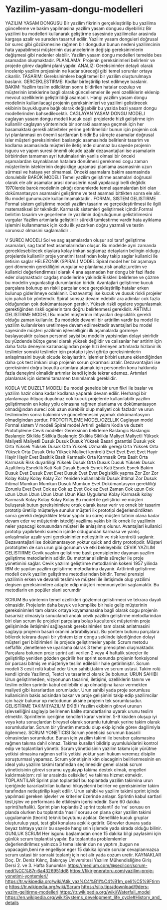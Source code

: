 # Yazilim-yasam-dongu-modelleri
YAZILIM YASAM DONGUSU
Bir yazilim fikrinin gerçekleştirilip bu yazilima güncelleme ve bakim yapilmasina yazilim yasam dongusu diyebiliriz  Bir yazilimi bu modelleri kullanarak geliştirme sayesinde yazilimcilar arasinda kargaşa azalir ve sureden tasarruf edilir. Yazilim yasam donguleri doğrusal bir surec gibi gözükmesine rağmen bir dongudur bunun nedeni yazilimcinin hata yapabilmesi müşterinin dusuncelerinin değişip gereksinimlerin değişmesi gibi nedenler olabilir. Yazilim yasam dongu modelleri temelde bes asamadan oluşmaktadır.
PLANLAMA: Projenin gereksinimleri belirlenir ve projede görev dagilimi plani yapılır.
ANALIZ: Gereksinimler detayli olarak incelenip yazilim projesinin ne kadar süreceği gibi temel sorunlar ortaya cikarilir.
TASARIM: Gereksinimlere bagli temel bir yazilim oluşturulmaya baslanir.
GERCEKLESTIRME: Kodlar birleştirilip test edilmeye baslanir.
BAKIM: Yazilim teslim edildikten sonra bildirilen hatalar cozulup ve müşterinin isteklerine bagli olarak güncellemeler ile yeni ozelliklerin eklenip mevcut ozelliklerin geliştirildiği asamadir.
Hangi yazilim yasam dongu modelinin kullanilacagi projenin gereksinimleri ve yazilimi gelistirecek ekibinin buyuklugune bağlı olarak değişebilir bu yazida bazi yasam dongu modellerinden bahsedilecektir.
CAGLAYAN YASAM DONGU MODELI
 caglayan yasam dongu modeli kucuk capli projelerde hizli geliştirme için kullanilir caglayan yönteminde bir sonraki asamaya geçmek için her basamaktaki gerekli aktiviteler yerine getirilmelidir bunun için projenin cok iyi planlanmasi en önemli sartlardan biridir.Bu süreçte asamalar doğrusal isler müşteri gereksinimleri baslangic asamasinda belirlenir tasarim ve kodlama asamasinda müşteri ile iletişimde olunmaz bu sayede projenin isgucu ve yapım suresi önemli olcude azalir dezavantajlari ise asamalarin birbirinden tamamen ayri tutulmalarinin yanlis olmasi bir önceki aşamalardan kaynaklanan hatalara dönülmesi gerekmesi cogu zaman müşterilerin isteklerinin degisiklige ugramasi planlama asamasinin uzun sürmesi ve hataya yer olmamasi. Önceki aşamalara bakim asamasinda donulebilir
BAROK MODELI
Temel yazilim geliştirme asamalari doğrusal olarak ele alir asamalar arasi donuslerin nasil yapılacagi belli değildir.  1970lerde barok modelinin çıktığı donemlerde temel aşamalardan biri olan dokümantasyon asamasini geliştirme ve test asamasi bittikten sonra ele alir. Bu model gunumuzde kullanilmamaktadir .
FORMAL SISTEM GELISTIRME
Formal sistem geliştirme modeli yazilim tasarim ve gerçekleştirilmesi ile ilgili matematiksel bir teknikdir. Karmasik sistemleri geliştirmek içindir.Formal belirtim tasarim ve geçerleme ile yazilimin doğruluğunun gelistirlimesini vurgular Yazilim artımlarla geliştirilir sürekli tumlestirme vardir hata ayiklama işlemini kullanmamak için kodu ilk yazarken doğru yazmali ve testin sorunsuz olmasini saglamalidir .



V SUREC MODELI
Sol ve sag aşamalardan oluşur sol taraf geliştirme asamalari, sag taraf test asamalarindan oluşur. Bu modelde ayni zamanda gerceklesebilecek olaylara kolay imkan saglamaz detaylarin belirgin oldugu projelerde kullanilir proje yonetimi tarafindan kolay takip saglar kullanici ile iletisim saglar
HELEZONIK (SPIRAL) MODEL
Spiral model her bir aşamaya geri dönmenin gerekliliğini vurgular ve planlama,risk analizi,uretim ve kullanici değerlendirmesi olarak 4 ana aşamadan her dongu bir fazi ifade eder oluşmaktadır cagdaş modellerine yakindir.Riskleri belirleme ve çözme bu modelin yogunlastigi durumlardan biridir. Avantajlari geliştirme kucuk parçalara bolunup en riskli parçalar once gerçekleştirilip hatalar erken bulunup giderilmeye odaklanir. Dezavantaji ise kucuk ve dusuk riskli projeler için pahali bir yöntemdir. Spiral sonsuz devam edebilir ara adimlar cok fazla olduğundan çok dokümantasyon gerekir. Yüksek riskli ogelere yogunlasmak gerektiğinden riskli ogelerin tam doğru belirlenmesi gereklidir.
ARTIMLI GELISTIRME MODELI
Bu model müşterinin ihtiyaclari degisiklilik gerekli olduğu zaman kullanılır. Bu modelde devamli bir artirilim vardir bu model ile yazilim kullanılırken uretilmeye devam edilmektedir avantajlari bu model sayesinde müşteri yazilimin işlevselligini ilk aşamalarda görmeye baslayacaktir çalısan personel sayisi bu modelin yapisindan dolayi sinirlidir bu yüzdende bütçe genel olarak yüksek değildir ve calisanlar her artirim için daha fazla deneyim kazanacigindan proje hizi ilerleyen artımlarda hizlanir ilk teslimler sonraki teslimler için protatip işlevi görüp gereksinimlerin anlaşılmasini buyuk olcude kolaylastirir. İşlemler birbiri ustune eklendiğinden daha çok test imkani olup projenin sorun çıkarmasi azalir. Dezavantajlari ise gereksinimi doğru boyutta artımlara atamak için personelin konu hakkında fazla deneyimi olmalidir artımlar kendi içinde tekrar edemez. Artımlari planlamak için sistemi tamamen tanımlamak gereklidir.
 
 KODLA VE DUZELT MODELI
Bu model genelde bir urun fikri ile baslar ve yazilim hazir olana kadar kodlama yaparak devam edilir. Herhangi bir planlamaya ihtiyaç duyulmaz cok kucuk projelerde kullanılabilir yazilim geliştirmenin en kolay yolu olmasına rağmen planlama ve dokümantasyon olmadığından sureci cok uzun sürebilir olup maliyeti cok fazladır ve urun tesliminden sonra bakimini ve güncellemesini yapmak dokümantasyon olmadigindan zordur. 
PROTOTIPLEME
MODEL/OZELLIK	Caglayan model	Formal sistem	V modeli	Spiral model	Artimli gelisim	Kodla ve duzelt	Prototipleme	Cevik modeller
Gereksinim belirleme	Baslangic	Baslangic	Baslangic	Siklikla	Siklikla	Baslangic	Siklikla 	Siklikla
Maliyet	Maliyetli	Yüksek	Maliyetli	Maliyetli	Dusuk	Dusuk	Dusuk	Yüksek
Basari garantisi	Dusuk	yok	Orta	Yüksek	Yüksek	Dusuk	Orta	Yüksek
Uzmanlik gereği	Orta	Yüksek	Orta	Yüksek	Orta	Dusuk	Orta	Yüksek
Maliyet kontrolü	Evet	Evet	Evet	Evet	Hayir	Hayir	Hayir	Evet
Basitlik	Basit	Karmasik	Orta	Karmasik	Orta 	Basit	Orta	Karmasik
Risk duyarliligi	Yüksek	Dusuk	Orta	Dusuk	Dusuk	Yüksek	Dusuk 	Azaltilmiş
Esneklik	Kati	Kati	Dusuk	Esnek	Esnek	Kati	Esnek	Esnek
Bakim	Dusuk	Evet	Dusuk	Evet	Evet	Dusuk	Evet	Evet
Degisiklik yapma	Zor	Zor	Zor 	Kolay	Kolay	Kolay	Kolay	Zor 
Yeniden kullanılabilir	Dusuk ihtimal	Zor 	Dusuk ihtimal	Mumkun	Mumkun	Dusuk	Mumkun	Evet
Dokümantasyon gerekliliği	Zorunlu	Evet	Evet	Cok az	Cok az	Evet	Cok az	Evet
Zaman	Cok uzun	Cok uzun	Uzun 	Uzun	Uzun	Uzun	Uzun	Kisa
Uygulama	Kolay	Karmasik	kolay	Karmasik	Kolay	Kolay 	Kolay 	Kolay 
Bu model ile geliştirici ve müşteri buluşarak butun gereksinimlere ortak olarak karar verir ve ornek bir tasarim prototip üretilip müşteriye sunulur müşteri ilk prototipi değerlendirdikten sonra gerekli değişiklikler tekrar yapılır bu süreç müşteri tatmin olana kadar devam eder ve müşterinin istediği yazilima yakin bir ilk ornek ile yazilimin neler yapacagi konusundan müşteri ile anlaşılmış olunur. Avantajlari kullanici prototip yapilirkenki surecin içinde olduğundan karmasa ve yanlış anlaşılmalar azalir yeni gereksinimler netleştirilir ve risk kontrolü saglanir. Dezavantajlari ise dokümantasyon yoktur quick and dirty prototipdir. Müşteri prototipten de son urun gibi gorunum ve etki bekleyebilir.
CEVIK YAZILIM GELISTIRME
Cevik yazılım geliştirme basit prensiplerine dayanan yazilim geliştirme metodlarinin adidir. Bu metotlar alisilmis süreçler ile proje yönetimini sağlar. Cevik yazılım geliştirme metodlarinin kokeni 1957 yilinda IBM de yapılan yazilim geliştirme metodlarina dayanir. Arttirimli geliştirme modeli cevik yazilim geliştirme metodlarindan biridir. Temel prensipi yazilimin erken ve devamli teslimi ve müşteri ile iletişimde olup yazilimi degisen gereksinimlere adapte edip müşteri memnuniyetini saglamaktir. Bu metodlarin en popüler olani scrumdir



SCRUM
Bu yöntemin temel ozellikleri gözlemci gelistirmeci ve tekrara dayali olmasidir. Projelerin daha buyuk ve komplike bir hale gelip müşterinin gereksinimleri tam olarak ortaya koyamamasina bagli olarak cogu projenin basarisiz olmasiyla sonuclandi ancak cevik yazilim geliştirme metodlarindan biri olan scrum ile projeleri parçalara bolup kuculterek müşterinin proje gelişiminde iletişimini sağlayarak gereksinimleri tam olarak anlatmasini saglayip projenin basari oranini artırabiliyoruz. Bu yöntem butunu parçalara bölerek tekrara dayalı bir yöntem izler dongu seklinde işlediğinden dolayi müşteri geri bildirimleri ile projede geliştirmeler yapılır. Scrum metodu seffaflik ,denetleme ve uyarlama olarak 3 temel prensipten oluşmaktadır. Parçalara bolunen proje sprint adi verilen 2 veya 4 haftalik süreçler ile geliştirilip yeniden gözden geçirilir her sprint sonunda projenin fonksiyonel bir parcasi bitmiş ve müşteriye teslim edilebilir hale getirilmiştir. Scrum modeli 3 cesit rolü kabul eder Urun sahibi,takim ve scrum ustasi. Takim rolü kendi içinde Yazilimci, Testci ve tasarimci olarak 3e bolunur.
URUN SAHIBI
Urun geliştirmeden, vizyonunun  tasarimi, iletişimi, ozelliklerin tanımı ve teslim edilen sprintin kabul edilebilir olup olmadığına karar vermekten maliyeti gibi kararlardan sorumludur. Urun sahibi yada proje sorumlusu kullanicinin bakis acisindan bakar ve proje gelişimini takip edip yazilimcilar için hazir bulunur xp metodunun aksine projenin tek sorumlusudur.
GELISTİRME TAKIMI(YAZILIM EKİBİ)
Yazilim ekibinin görevi urunun işlevselliğini saglayip belirlenen kalite standartlarina uyarak urunu teslim etmektir. Sprintlerin içeriğine kendileri karar verirler. 5-9 kisiden oluşup iyi veya kotu sonuçlardan bireysel olarak sorumlu tutulmak yerine takim olarak sorumludurlar. Scrum bir yönetim metodu olup ekip içinde görev dagilimiyla ilgilenmez.
SCRUM YONETICISI
Scrum yöneticisi scrumun basarili olmasindan sorumludur. Bunun için yazilim takimi ile beraber çalısmasina rağmen takıma dahil olmaz. Takima kurallari bildirip uyumluluklarini kontrol edip ve toplantilari yönetir. Scrum yöneticisinin yazilim takımı için yürütme yetkisi olmasina rağmen seflik yetkisi yoktur yani hukum veremez disiplin soruşturmasi yapamaz. Scrum yönetişinin kim olacaginin belirlenmesinin en ideal yolu yazilim takimi tarafından seçilmesidir genel olarak scrum yöneticisinin görevi scrumu uygulayıp takima destek olmak, engelleri kaldırmak(orn: rol ler arasinda celiskiler) ve takima hizmet etmektir.
TOPLANTILAR
Sprint plan toplantisi1 bu toplantıda yazilim takimina urun içeriğinde kararlastirilan kullanci hikayelerini belirler ve gereksinimler takim tarafından netleştirilip kayit edilir. Urun sahibi ve yazilim takimi sprint içinde yapılmasi gereken işlevler ve kriterler üzerinde anlaşır. Sprintin kabul sartlari test,işlev ve performans ile etkileşim içerisindedir. Sure 60 dakika sprint(haftalik).
Sprint plan toplantisi2 sprint toplanti1 de ‘ne’ sorusu on planda olurken bu toplantıda ‘nasil’ sorusu on plana çıkar yazilim takimi uygulamanin (teorik) teknik boyutunu açıklar. Genellikle kucuk gruplar oluşturulup yapi, test gibi konulara açıklık getirlir. Görevler duvara yada beyaz tahtaya yazılır bu sayede hangisnin işlemde yada sirada olduğu bilinir.
GUNLUK SCRUM
Her isgunu başlamadan once 15 dakika bilgi paylasimi için günlük scrum toplantisi yapılır. Bu toplantıda problemlemler değerlendirilmez yalnızca 3 tema islenir dun ne yaptım ,bugun ne yapacagim,beni ne engelliyor eger 15 dakika içinde sorular cevaplanmazsa scrum ustasi bir sonraki toplantı için not alir yada cozum uretir.
KAYNAKLAR
Doç. Dr. Deniz Kılınç, Bakırçay Üniversitesi Yazılım Mühendisliğine Giriş Dersi 2. ve 3. Hafta Sunumları
https://medium.com/@secilcor/scrum-nedi%CC%87r-6a4326951dd8
https://fikirjeneratoru.com/yazilim-proje-yonetimi-yontemleri/
https://tr.wikipedia.org/wiki/Atik_yaz%C4%B1l%C4%B1m_geli%C5%9Ftirme
https://tr.wikipedia.org/wiki/Scrum
https://silo.tips/download/9ders-yazlm-gelitirme-modelleri
https://tr.wikipedia.org/wiki/Waterfall_model
https://en.wikipedia.org/wiki/Systems_development_life_cycle#History_and_details

